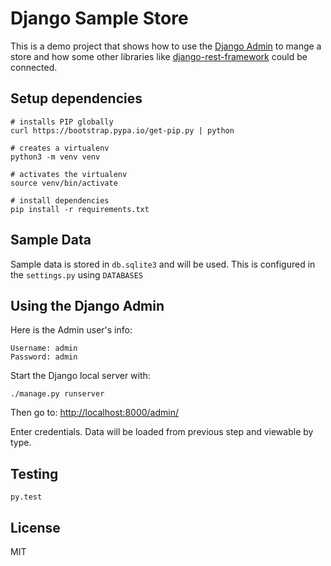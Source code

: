 # Django Sample Store

This is a demo project that shows how to use the [Django Admin](https://docs.djangoproject.com/en/2.2/ref/contrib/admin/) to mange a store and how some other libraries like [django-rest-framework](https://www.django-rest-framework.org/) could be connected.

## Setup dependencies

```
# installs PIP globally
curl https://bootstrap.pypa.io/get-pip.py | python

# creates a virtualenv
python3 -m venv venv

# activates the virtualenv
source venv/bin/activate

# install dependencies
pip install -r requirements.txt
```

## Sample Data

Sample data is stored in `db.sqlite3` and will be used. This is configured in the `settings.py` using `DATABASES`

## Using the Django Admin

Here is the Admin user's info:

```
Username: admin
Password: admin
```

Start the Django local server with:

```
./manage.py runserver
```

Then go to: [http://localhost:8000/admin/](http://localhost:8000/admin/)

Enter credentials. Data will be loaded from previous step and viewable by type.

## Testing

```
py.test
```

## License

MIT
